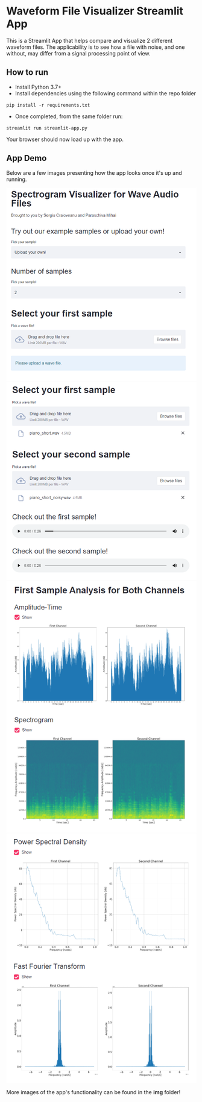 # Waveform File Visualizer Streamlit App
This is a Streamlit App that helps compare and visualize 2 different waveform files. The applicability is to see how a file with noise, and one without, may differ from a signal processing point of view.

## How to run

- Install Python 3.7+ 
- Install dependencies using the following command within the repo folder

```
pip install -r requirements.txt
```

- Once completed, from the same folder run:

```
streamlit run streamlit-app.py
```

Your browser should now load up with the app.


## App Demo

Below are a few images presenting how the app looks once it's up and running.

![img/1.png](img/1.png)
![img/2.png](img/2.png)
![img/3.png](img/3.png)
![img/4.png](img/4.png)

More images of the app's functionality can be found in the **img** folder!